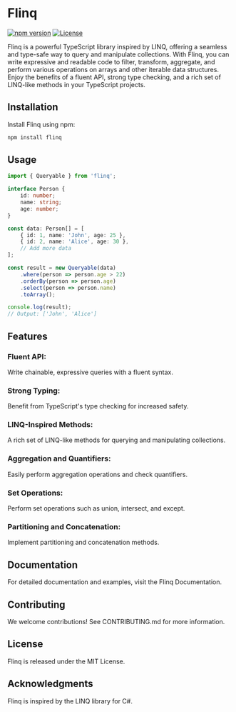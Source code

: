 # Flinq

[![npm version](https://badge.fury.io/js/flinq.svg)](https://www.npmjs.com/package/flinq)
[![License](https://img.shields.io/badge/license-MIT-blue.svg)](https://opensource.org/licenses/MIT)

Flinq is a powerful TypeScript library inspired by LINQ, offering a seamless and type-safe way to query and manipulate collections. With Flinq, you can write expressive and readable code to filter, transform, aggregate, and perform various operations on arrays and other iterable data structures. Enjoy the benefits of a fluent API, strong type checking, and a rich set of LINQ-like methods in your TypeScript projects.

## Installation

Install Flinq using npm:

```bash
npm install flinq
```
## Usage

```typescript
import { Queryable } from 'flinq';

interface Person {
    id: number;
    name: string;
    age: number;
}

const data: Person[] = [
    { id: 1, name: 'John', age: 25 },
    { id: 2, name: 'Alice', age: 30 },
    // Add more data
];

const result = new Queryable(data)
    .where(person => person.age > 22)
    .orderBy(person => person.age)
    .select(person => person.name)
    .toArray();

console.log(result);
// Output: ['John', 'Alice']
```

## Features
### Fluent API:
 Write chainable, expressive queries with a fluent syntax.
### Strong Typing:
 Benefit from TypeScript's type checking for increased safety.
### LINQ-Inspired Methods:
 A rich set of LINQ-like methods for querying and manipulating collections.
### Aggregation and Quantifiers:
 Easily perform aggregation operations and check quantifiers.
### Set Operations:
 Perform set operations such as union, intersect, and except.
### Partitioning and Concatenation:
 Implement partitioning and concatenation methods.


## Documentation
For detailed documentation and examples, visit the Flinq Documentation.

## Contributing
We welcome contributions! See CONTRIBUTING.md for more information.

## License
Flinq is released under the MIT License.

## Acknowledgments
Flinq is inspired by the LINQ library for C#.

